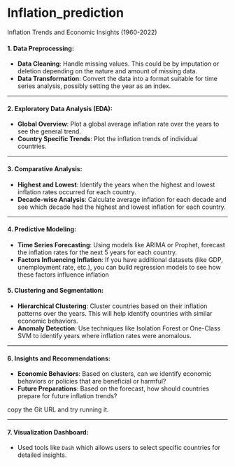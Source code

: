 # Inflation_prediction
Inflation Trends and Economic Insights (1960-2022)


#### **1. Data Preprocessing:**
- **Data Cleaning**: Handle missing values. This could be by imputation or deletion depending on the nature and amount of missing data.
- **Data Transformation**: Convert the data into a format suitable for time series analysis, possibly setting the year as an index.
  
---

#### **2. Exploratory Data Analysis (EDA):**
- **Global Overview**: Plot a global average inflation rate over the years to see the general trend.
- **Country Specific Trends**: Plot the inflation trends of individual countries. 

---

#### **3. Comparative Analysis:**
- **Highest and Lowest**: Identify the years when the highest and lowest inflation rates occurred for each country.
- **Decade-wise Analysis**: Calculate average inflation for each decade and see which decade had the highest and lowest inflation for each country.
  
---

#### **4. Predictive Modeling:**
- **Time Series Forecasting**: Using models like ARIMA or Prophet, forecast the inflation rates for the next 5 years for each country.
- **Factors Influencing Inflation**: If you have additional datasets (like GDP, unemployment rate, etc.), you can build regression models to see how these factors influence inflation

#### **5. Clustering and Segmentation:**
- **Hierarchical Clustering**: Cluster countries based on their inflation patterns over the years. This will help identify countries with similar economic behaviors.
- **Anomaly Detection**: Use techniques like Isolation Forest or One-Class SVM to identify years where inflation rates were anomalous.

---

#### **6. Insights and Recommendations:**
- **Economic Behaviors**: Based on clusters, can we identify economic behaviors or policies that are beneficial or harmful?
- **Future Preparations**: Based on the forecast, how should countries prepare for future inflation trends?


copy the Git URL and try running it.

---

#### **7. Visualization Dashboard:**
- Used tools like `Dash` which allows users to select specific countries for detailed insights.
